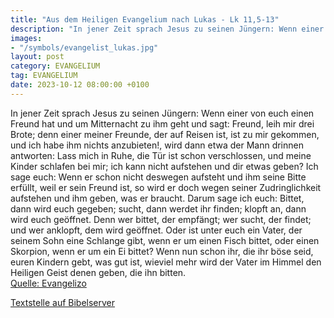 ```yaml
---
title: "Aus dem Heiligen Evangelium nach Lukas - Lk 11,5-13"
description: "In jener Zeit sprach Jesus zu seinen Jüngern: Wenn einer von euch einen Freund hat und um Mitternacht zu ihm geht und sagt: Freund, leih mir drei Brote; denn einer meiner Freunde, der auf Reisen ist, ist zu mir gekommen, und ich habe ihm nichts anzubieten!, wird dann etwa der Man...."
images:
- "/symbols/evangelist_lukas.jpg"
layout: post
category: EVANGELIUM
tag: EVANGELIUM
date: 2023-10-12 08:00:00 +0100
---
```

In jener Zeit sprach Jesus zu seinen Jüngern: Wenn einer von euch einen Freund hat und um Mitternacht zu ihm geht und sagt: Freund, leih mir drei Brote;
denn einer meiner Freunde, der auf Reisen ist, ist zu mir gekommen, und ich habe ihm nichts anzubieten!,
wird dann etwa der Mann drinnen antworten: Lass mich in Ruhe, die Tür ist schon verschlossen, und meine Kinder schlafen bei mir; ich kann nicht aufstehen und dir etwas geben?
Ich sage euch: Wenn er schon nicht deswegen aufsteht und ihm seine Bitte erfüllt, weil er sein Freund ist, so wird er doch wegen seiner Zudringlichkeit aufstehen und ihm geben, was er braucht.<!--more-->
Darum sage ich euch: Bittet, dann wird euch gegeben; sucht, dann werdet ihr finden; klopft an, dann wird euch geöffnet.
Denn wer bittet, der empfängt; wer sucht, der findet; und wer anklopft, dem wird geöffnet.
Oder ist unter euch ein Vater, der seinem Sohn eine Schlange gibt, wenn er um einen Fisch bittet,
oder einen Skorpion, wenn er um ein Ei bittet?
Wenn nun schon ihr, die ihr böse seid, euren Kindern gebt, was gut ist, wieviel mehr wird der Vater im Himmel den Heiligen Geist denen geben, die ihn bitten.<br>
[Quelle: Evangelizo](https://evangeliumtagfuertag.org/DE/gospel)

[Textstelle auf Bibelserver](https://www.bibleserver.com/EU/Lukas11,5-13)

